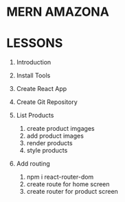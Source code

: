 # MERN AMAZONA

# LESSONS

1. Introduction
2. Install Tools
3. Create React App
4. Create Git Repository

5. List Products

   1. create product imgages
   2. add product images
   3. render products
   4. style products

6. Add routing

   1. npm i react-router-dom
   2. create route for home screen
   3. create router for product screen
